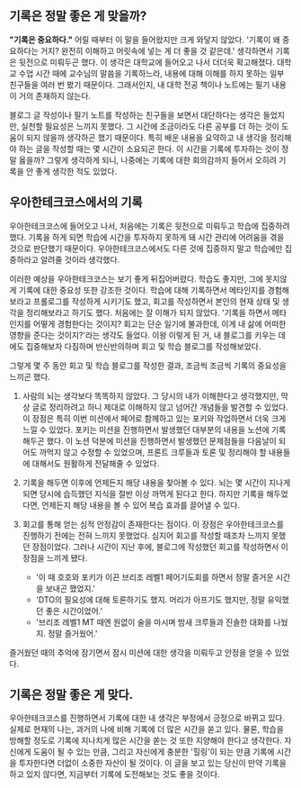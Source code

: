 ## 기록은 정말 좋은 게 맞을까?
 **"기록은 중요하다."** 어릴 때부터 이 말을 들어왔지만 크게 와닿지 않았다. '기록이 왜 중요하다는 거지? 완전히 이해하고 머릿속에 넣는 게 더 좋을 것 같은데.' 생각하면서 기록은 뒷전으로 미뤄두곤 했다. 이 생각은 대학교에 들어오고 나서 더더욱 확고해졌다. 대학교 수업 시간 때에 교수님의 말씀을 기록하느라, 내용에 대해 이해를 하지 못하는 일부 친구들을 여러 번 봤기 때문이다. 그래서인지, 내 대학 전공 책이나 노트에는 필기 내용이 거의 존재하지 않는다. 
 
 블로그 글 작성이나 필기 노트를 작성하는 친구들을 보면서 대단하다는 생각은 들었지만, 실천할 필요성은 느끼지 못했다. 그 시간에 조금이라도 다른 공부를 더 하는 것이 도움이 되지 않을까 생각하곤 했기 때문이다. 특히 배운 내용을 요약하고 내 생각을 정리해야 하는 글을 작성할 때는 몇 시간이 소요되곤 한다. 이 시간을 기록에 투자하는 것이 정말 옳을까? 그렇게 생각하게 되니, 나중에는 기록에 대한 회의감까지 들어서 오히려 기록을 안 좋게 생각한 적도 있었다.
 
 ## 우아한테크코스에서의 기록
 우아한테크코스에 들어오고 나서, 처음에는 기록은 뒷전으로 미뤄두고 학습에 집중하려 했다. 기록을 하게 되면 학습에 시간을 투자하지 못하게 돼 시간 관리에 어려움을 겪을 것으로 판단했기 때문이다. 우아한테크코스에서도 다른 것에 집중하지 말고 학습에만 집중하라고 알려줄 것이라 생각했다. 
 
 이러한 예상을 우아한테크코스는 보기 좋게 뒤집어버렸다. 학습도 좋지만, 그에 못지않게 기록에 대한 중요성 또한 강조한 것이다. 학습에 대해 기록하면서 메타인지를 경험해보라고 프롤로그를 작성하게 시키기도 했고, 회고를 작성하면서 본인의 현재 상태 및 생각을 정리해보라고 하기도 했다. 처음에는 잘 이해가 되지 않았다. '기록을 하면서 메타인지를 어떻게 경험한다는 것이지? 회고는 단순 일기에 불과한데, 이게 내 삶에 어떠한 영향을 준다는 것이지?'라는 생각도 들었다. 이왕 이렇게 된 거, 내 블로그를 키우는 데에도 집중해보자 다짐하며 반신반의하며 회고 및 학습 블로그를 작성해보았다.
 
 그렇게 몇 주 동안 회고 및 학습 블로그를 작성한 결과, 조금씩 조금씩 기록의 중요성을 느끼곤 했다. 
 1. 사람의 뇌는 생각보다 똑똑하지 않았다. 그 당시의 내가 이해한다고 생각했지만, 막상 글로 정리하려고 하니 제대로 이해하지 않고 넘어간 개념들을 발견할 수 있었다. 이 장점은 특히 이번 미션에서 페어로 함께하고 있는 포키와 작업하면서 더욱 크게 느낄 수 있었다. 포키는 미션을 진행하면서 발생했던 대부분의 내용을 노션에 기록해두곤 했다. 이 노션 덕분에 미션을 진행하면서 발생했던 문제점들을 다음날이 되어도 까먹지 않고 수정할 수 있었으며, 프론트 크루들과 토론 및 정리해야 할 내용들에 대해서도 원활하게 전달해줄 수 있었다. 
 2. 기록을 해두면 이후에 언제든지 해당 내용을 찾아볼 수 있다. 뇌는 몇 시간이 지나게 되면 당시에 습득했던 지식을 절반 이상 까먹게 된다고 한다. 하지만 기록을 해두었다면, 언제든지 해당 내용을 볼 수 있어 복습 효과를 끌어낼 수 있다. 
 3. 회고를 통해 얻는 심적 안정감이 존재한다는 점이다. 이 장점은 우아한테크코스를 진행하기 전에는 전혀 느끼지 못했었다. 심지어 회고를 작성할 때조차 느끼지 못했던 장점이었다. 그러나 시간이 지난 후에, 블로그에 작성했던 회고를 작성하면서 이 장점을 느끼게 됐다. 
 
    - '이 때 호호와 포키가 이끈 브리조 레벨1 페어기도회를 하면서 정말 즐거운 시간을 보내곤 했었지.'
    - 'DTO의 필요성에 대해 토론하기도 했지. 머리가 아프기도 했지만, 정말 유익했던 좋은 시간이었어.'
    - '브리조 레벨1 MT 때엔 원없이 술을 마시며 밤새 크루들과 진솔한 대화를 나눴지. 정말 즐거웠어.'
 
 즐거웠던 때의 추억에 잠기면서 잠시 미션에 대한 생각을 미뤄두고 안정을 얻을 수 있었다.
 
 ## 기록은 정말 좋은 게 맞다.
  우아한테크코스를 진행하면서 기록에 대한 내 생각은 부정에서 긍정으로 바뀌고 있다. 실제로 현재의 나는, 과거의 나에 비해 기록에 더 많은 시간을 쏟고 있다. 물론, 학습을 방해할 정도로 기록에 지나치게 많은 시간을 쏟는 것 또한 지양해야 한다고 생각한다. 자신에게 도움이 될 수 있는 만큼, 그리고 자신에게 충분한 '힐링'이 되는 만큼 기록에 시간을 투자한다면 더없이 소중한 자산이 될 것이다. 이 글을 보고 있는 당신이 만약 기록을 하고 있지 않다면, 지금부터 기록에 도전해보는 것도 좋을 것이다.